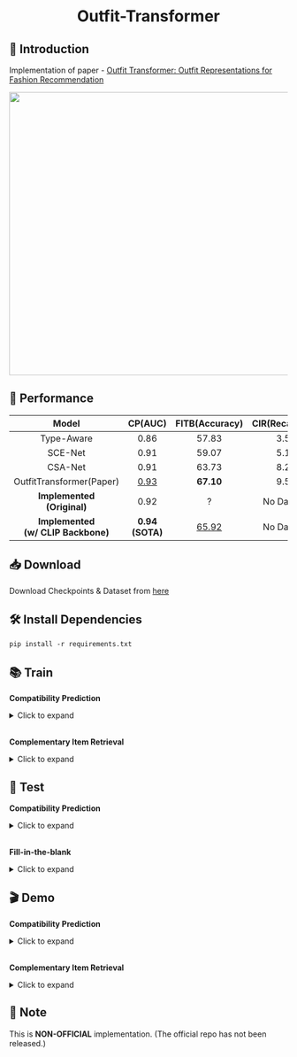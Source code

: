 # <div align="center"> Outfit-Transformer </div>

## 🤗 Introduction
Implementation of paper - [Outfit Transformer: Outfit Representations for Fashion Recommendation](https://arxiv.org/abs/2204.04812)<br>

<div align="center"> <img src = https://github.com/owj0421/outfit-transformer/assets/98876272/fc39d1c7-b076-495d-8213-3b98ef038b64 width = 512> </div>

## 🎯 Performance

<div align="center">

|Model|CP(AUC)|FITB(Accuracy)|CIR(Recall@10)|
|:-:|:-:|:-:|:-:|
|Type-Aware|0.86|57.83|3.50|
|SCE-Net|0.91|59.07|5.10|
|CSA-Net|0.91|63.73|8.27|
|OutfitTransformer(Paper)|<u>0.93</u>|**67.10**|9.58|
|**Implemented <br> (Original)**|0.92|?|No Dataset|
|**Implemented <br> (w/ CLIP Backbone)**|**0.94 <br> (SOTA)**|<u>65.92</u>|No Dataset|

</div>

## 📥 Download

Download Checkpoints & Dataset from [here](https://drive.google.com/drive/folders/1cMTvmC6vWV9F9j08GX1MppNm6DDnSiZl?usp=drive_link)

## 🛠️ Install Dependencies
```
pip install -r requirements.txt
```

## 📚 Train

**Compatibility Prediction**
<details>
<summary>Click to expand</summary>

```
python -m train \
--model_type clip \
--polyvore_dir $POLYVORE_DIR \
--polyvore_type nondisjoint \
--task cp \
--batch_sz 64 \
--n_workers 4 \
--n_epochs 16 \
--lr 1e-4 \
--accumulation_steps 2 \
--wandb_key $WANDB_KEY \
--save_dir $SAVE_DIR
```
</details>

<br>

**Complementary Item Retrieval**
<details>
<summary>Click to expand</summary>

```
python -m train \
--model_type clip \
--polyvore_dir $POLYVORE_DIR \
--polyvore_type nondisjoint \
--task cir \
--batch_sz 64 \
--n_workers 4 \
--n_epochs 6 \
--lr 1e-4 \
--accumulation_steps 4 \
--wandb_key $WANDB_KEY \
--save_dir $SAVE_DIR
--checkpoint $CHECKPOINT
```
</details>

## 🧪 Test

**Compatibility Prediction**
<details>
<summary>Click to expand</summary>

```
python -m test \
--model_type clip \
--polyvore_dir $POLYVORE_DIR \
--polyvore_type nondisjoint \
--task cp \
--batch_sz 64 \
--n_workers 4 \
--result_dir $RESULT_DIR \
--checkpoint $CHECKPOINT
```
</details>

<br>

**Fill-in-the-blank**
<details>
<summary>Click to expand</summary>

```
python -m test \
--model_type clip \
--polyvore_dir $POLYVORE_DIR \
--polyvore_type nondisjoint \
--task fitb \
--batch_sz 32 \
--n_workers 4 \
--result_dir $RESULT_DIR \
--checkpoint $CHECKPOINT
```
</details>

## 🎬 Demo

**Compatibility Prediction**
<details>
<summary>Click to expand</summary>

1. Run demo
    ```
    python -m demo \
    --model_type clip \
    --polyvore_dir $POLYVORE_DIR \
    --task cp \
    --checkpoint $CHECKPOINT \
    ```
</details>

<br>

**Complementary Item Retrieval**
<details>
<summary>Click to expand</summary>

1. Generate Item Embeddings
    ```
    python -m generate_embeddings \
    --model_type clip \
    --polyvore_dir $POLYVORE_DIR \
    --batch_sz 16 \
    --checkpoint $CHECKPOINT \
    ```
2. Build Faiss Index.
    ```
    python -m build_index \
    --embeddings_dir ./index \
    --save_dir ./index
    ```
3. Run Demo
    ```
    python -m demo \
    --model_type clip \
    --polyvore_dir $POLYVORE_DIR \
    --task cir \
    --checkpoint $CHECKPOINT \
    --index_dir ./index
    ```
</details>

## 🔔 Note
This is **NON-OFFICIAL** implementation. (The official repo has not been released.)
